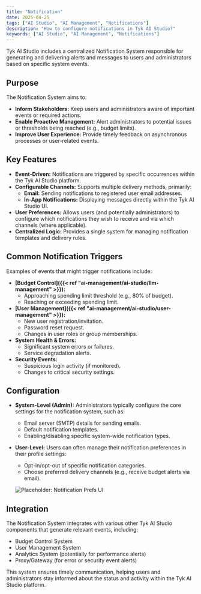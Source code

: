 ```yaml
---
title: "Notification"
date: 2025-04-25
tags: ["AI Studio", "AI Management", "Notifications"]
description: "How to configure notifications in Tyk AI Studio?"
keywords: ["AI Studio", "AI Management", "Notifications"]
---
```


Tyk AI Studio includes a centralized Notification System responsible for generating and delivering alerts and messages to users and administrators based on specific system events.

## Purpose

The Notification System aims to:

*   **Inform Stakeholders:** Keep users and administrators aware of important events or required actions.
*   **Enable Proactive Management:** Alert administrators to potential issues or thresholds being reached (e.g., budget limits).
*   **Improve User Experience:** Provide timely feedback on asynchronous processes or user-related events.

## Key Features

*   **Event-Driven:** Notifications are triggered by specific occurrences within the Tyk AI Studio platform.
*   **Configurable Channels:** Supports multiple delivery methods, primarily:
    *   **Email:** Sending notifications to registered user email addresses.
    *   **In-App Notifications:** Displaying messages directly within the Tyk AI Studio UI.
*   **User Preferences:** Allows users (and potentially administrators) to configure which notifications they wish to receive and via which channels (where applicable).
*   **Centralized Logic:** Provides a single system for managing notification templates and delivery rules.

## Common Notification Triggers

Examples of events that might trigger notifications include:

*   **[Budget Control]({{< ref "ai-management/ai-studio/llm-management" >}}):**
    *   Approaching spending limit threshold (e.g., 80% of budget).
    *   Reaching or exceeding spending limit.
*   **[User Management]({{< ref "ai-management/ai-studio/user-management" >}}):**
    *   New user registration/invitation.
    *   Password reset request.
    *   Changes in user roles or group memberships.
*   **System Health & Errors:**
    *   Significant system errors or failures.
    *   Service degradation alerts.
*   **Security Events:**
    *   Suspicious login activity (if monitored).
    *   Changes to critical security settings.

## Configuration

*   **System-Level (Admin):** Administrators typically configure the core settings for the notification system, such as:
    *   Email server (SMTP) details for sending emails.
    *   Default notification templates.
    *   Enabling/disabling specific system-wide notification types.
*   **User-Level:** Users can often manage their notification preferences in their profile settings:
    *   Opt-in/opt-out of specific notification categories.
    *   Choose preferred delivery channels (e.g., receive budget alerts via email).

    ![Placeholder: Notification Prefs UI](https://placehold.co/600x400?text=User+Notification+Preferences)

## Integration

The Notification System integrates with various other Tyk AI Studio components that generate relevant events, including:

*   Budget Control System
*   User Management System
*   Analytics System (potentially for performance alerts)
*   Proxy/Gateway (for error or security event alerts)

This system ensures timely communication, helping users and administrators stay informed about the status and activity within the Tyk AI Studio platform.
